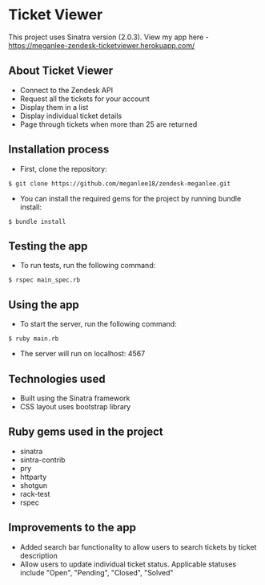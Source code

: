 # Ticket Viewer
This project uses Sinatra version (2.0.3).
View my app here - https://meganlee-zendesk-ticketviewer.herokuapp.com/

## About Ticket Viewer
- Connect to the Zendesk API
- Request all the tickets for your account
- Display them in a list
- Display individual ticket details
- Page through tickets when more than 25 are returned

## Installation process
- First, clone the repository:
```
$ git clone https://github.com/meganlee18/zendesk-meganlee.git
```
- You can install the required gems for the project by running bundle install:
```
$ bundle install
```

## Testing the app
- To run tests, run the following command:
```
$ rspec main_spec.rb
```

## Using the app
- To start the server, run the following command:
```
$ ruby main.rb
```
- The server will run on localhost: 4567

## Technologies used
- Built using the Sinatra framework
- CSS layout uses bootstrap library

## Ruby gems used in the project
- sinatra
- sintra-contrib
- pry
- httparty
- shotgun
- rack-test
- rspec

## Improvements to the app 
- Added search bar functionality to allow users to search tickets by ticket description
- Allow users to update individual ticket status. Applicable statuses include "Open", "Pending", "Closed", "Solved"